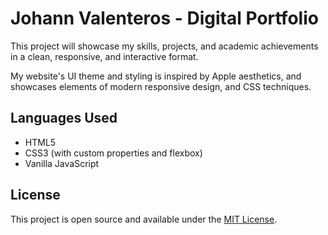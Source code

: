 # Johann Valenteros - Digital Portfolio  

This project will showcase my skills, projects, and academic achievements in a clean, responsive, and interactive format.

My website's UI theme and styling is inspired by Apple aesthetics, and showcases elements of modern responsive design, and CSS techniques.

## Languages Used

- HTML5
- CSS3 (with custom properties and flexbox)
- Vanilla JavaScript

## License

This project is open source and available under the [MIT License](LICENSE).
